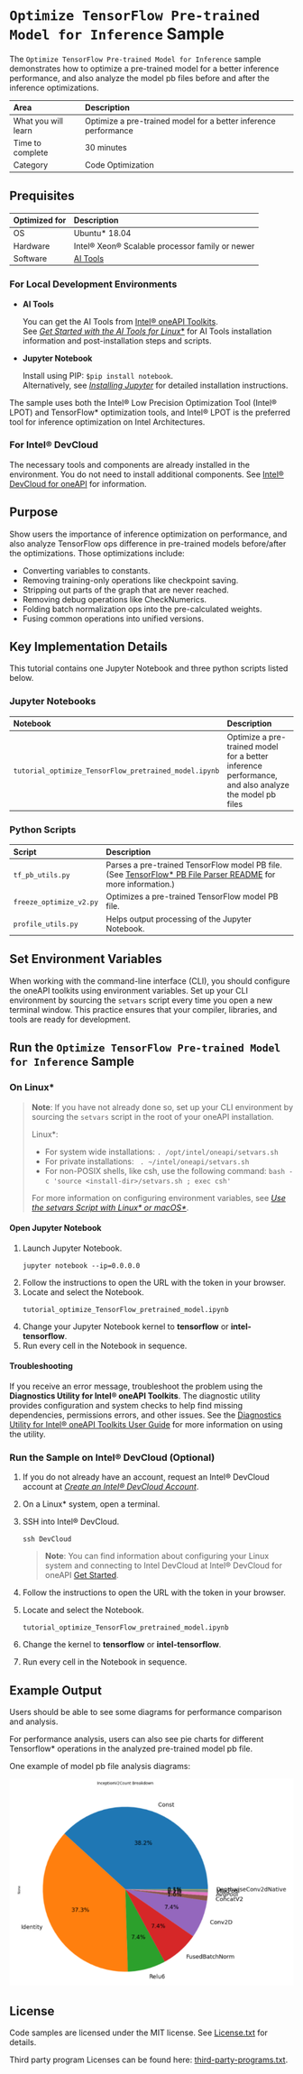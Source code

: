 # `Optimize TensorFlow Pre-trained Model for Inference` Sample

The `Optimize TensorFlow Pre-trained Model for Inference` sample demonstrates how to optimize a pre-trained model for a better inference performance, and also analyze the model pb files before and after the inference optimizations.

| Area                 | Description
|:---                  |:---
| What you will learn  | Optimize a pre-trained model for a better inference performance
| Time to complete     | 30 minutes
| Category             | Code Optimization

## Prequisites

| Optimized for        | Description
|:---                  |:---
| OS                   | Ubuntu* 18.04
| Hardware             | Intel® Xeon® Scalable processor family or newer
| Software             | [AI Tools](https://www.intel.com/content/www/us/en/developer/topic-technology/artificial-intelligence/frameworks-tools.html)

### For Local Development Environments

- **AI Tools**

  You can get the AI Tools from [Intel® oneAPI Toolkits](https://www.intel.com/content/www/us/en/developer/tools/oneapi/toolkits.html#analytics-kit). <br> See [*Get Started with the AI Tools for Linux**](https://www.intel.com/content/www/us/en/docs/oneapi-ai-analytics-toolkit/get-started-guide-linux/current/before-you-begin.html) for AI Tools installation information and post-installation steps and scripts.

- **Jupyter Notebook**

  Install using PIP: `$pip install notebook`. <br> Alternatively, see [*Installing Jupyter*](https://jupyter.org/install) for detailed installation instructions.

The sample uses both the Intel® Low Precision Optimization Tool (Intel® LPOT) and TensorFlow* optimization tools, and Intel® LPOT is the preferred tool for inference optimization on Intel Architectures.

### For Intel® DevCloud

The necessary tools and components are already installed in the environment. You do not need to install additional components. See [Intel® DevCloud for oneAPI](https://devcloud.intel.com/oneapi/get_started/) for information.

## Purpose

Show users the importance of inference optimization on performance, and also analyze TensorFlow ops difference in pre-trained models before/after the optimizations. Those optimizations include:

- Converting variables to constants.
- Removing training-only operations like checkpoint saving.
- Stripping out parts of the graph that are never reached.
- Removing debug operations like CheckNumerics.
- Folding batch normalization ops into the pre-calculated weights.
- Fusing common operations into unified versions.

## Key Implementation Details

This tutorial contains one Jupyter Notebook and three python scripts listed below.

### Jupyter Notebooks

| Notebook                                             | Description
|:---                                                  |:---
|`tutorial_optimize_TensorFlow_pretrained_model.ipynb` | Optimize a pre-trained model for a better inference performance, and also analyze the model pb files

### Python Scripts

| Script                 | Description
|:---                    |:---
|`tf_pb_utils.py`        | Parses a pre-trained TensorFlow model PB file. <br> (See [TensorFlow* PB File Parser README](scripts/README.md) for more information.)
|`freeze_optimize_v2.py` | Optimizes a pre-trained TensorFlow model PB file.
|`profile_utils.py`      | Helps output processing of the Jupyter Notebook.

## Set Environment Variables

When working with the command-line interface (CLI), you should configure the oneAPI toolkits using environment variables. Set up your CLI environment by sourcing the `setvars` script every time you open a new terminal window. This practice ensures that your compiler, libraries, and tools are ready for development.

## Run the `Optimize TensorFlow Pre-trained Model for Inference` Sample

### On Linux*

> **Note**: If you have not already done so, set up your CLI
> environment by sourcing  the `setvars` script in the root of your oneAPI installation.
>
> Linux*:
> - For system wide installations: `. /opt/intel/oneapi/setvars.sh`
> - For private installations: ` . ~/intel/oneapi/setvars.sh`
> - For non-POSIX shells, like csh, use the following command: `bash -c 'source <install-dir>/setvars.sh ; exec csh'`
>
> For more information on configuring environment variables, see *[Use the setvars Script with Linux* or macOS*](https://www.intel.com/content/www/us/en/develop/documentation/oneapi-programming-guide/top/oneapi-development-environment-setup/use-the-setvars-script-with-linux-or-macos.html)*.


#### Open Jupyter Notebook

1. Launch Jupyter Notebook.
   ```
   jupyter notebook --ip=0.0.0.0
   ```
2. Follow the instructions to open the URL with the token in your browser.
3. Locate and select the Notebook.
   ```
   tutorial_optimize_TensorFlow_pretrained_model.ipynb
   ```
4. Change your Jupyter Notebook kernel to **tensorflow** or **intel-tensorflow**.
5. Run every cell in the Notebook in sequence.

#### Troubleshooting

If you receive an error message, troubleshoot the problem using the **Diagnostics Utility for Intel® oneAPI Toolkits**. The diagnostic utility provides configuration and system checks to help find missing dependencies, permissions errors, and other issues. See the [Diagnostics Utility for Intel® oneAPI Toolkits User Guide](https://www.intel.com/content/www/us/en/develop/documentation/diagnostic-utility-user-guide/top.html) for more information on using the utility.

### Run the Sample on Intel® DevCloud (Optional)

1. If you do not already have an account, request an Intel® DevCloud account at [*Create an Intel® DevCloud Account*](https://intelsoftwaresites.secure.force.com/DevCloud/oneapi).
2. On a Linux* system, open a terminal.
3. SSH into Intel® DevCloud.
   ```
   ssh DevCloud
   ```
   > **Note**: You can find information about configuring your Linux system and connecting to Intel DevCloud at Intel® DevCloud for oneAPI [Get Started](https://devcloud.intel.com/oneapi/get_started).
   
4. Follow the instructions to open the URL with the token in your browser.
5. Locate and select the Notebook.
   ```
   tutorial_optimize_TensorFlow_pretrained_model.ipynb
   ```
6. Change the kernel to **tensorflow** or **intel-tensorflow**.
7. Run every cell in the Notebook in sequence.

## Example Output

Users should be able to see some diagrams for performance comparison and analysis.

For performance analysis, users can also see pie charts for different Tensorflow* operations in the analyzed pre-trained model pb file.

One example of model pb file analysis diagrams:

![inception example](images/saved_model_pie.png)

## License

Code samples are licensed under the MIT license. See
[License.txt](https://github.com/oneapi-src/oneAPI-samples/blob/master/License.txt) for details.

Third party program Licenses can be found here: [third-party-programs.txt](https://github.com/oneapi-src/oneAPI-samples/blob/master/third-party-programs.txt).